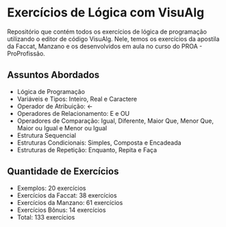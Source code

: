 <h1>Exercícios de Lógica com VisuAlg</h1>
<p>Repositório que contém todos os exercícios de lógica de programação utilizando o editor de código VisuAlg. Nele, temos os exercícios da apostila da Faccat, Manzano e os desenvolvidos em aula no curso do PROA - ProProfissão.</p>
<h2>Assuntos Abordados</h2>
<ul>
  <li>Lógica de Programação</li>
  <li>Variáveis e Tipos: Inteiro, Real e Caractere</li>
  <li>Operador de Atribuição: <-</li>
  <li>Operadores de Relacionamento: E e OU</li>
  <li>Operadores de Comparação: Igual, Diferente, Maior Que, Menor Que, Maior ou Igual e Menor ou Igual</li>
  <li>Estrutura Sequencial</li>
  <li>Estruturas Condicionais: Simples, Composta e Encadeada</li>
  <li>Estruturas de Repetição: Enquanto, Repita e Faça</li>
</ul>
<h2>Quantidade de Exercícios</h2>
<ul>
  <li>Exemplos: 20 exercícios</li>
  <li>Exercícios da Faccat: 38 exercícios</li>
  <li>Exercícios da Manzano: 61 exercícios</li>
  <li>Exercícios Bônus: 14 exercícios</li>
  <li>Total: 133 exercícios</li>
</ul>
